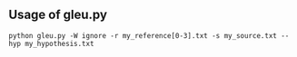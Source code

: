 ## Usage of gleu.py

    python gleu.py -W ignore -r my_reference[0-3].txt -s my_source.txt --hyp my_hypothesis.txt
        
        


